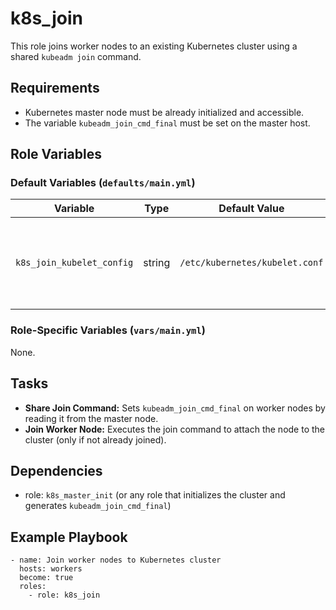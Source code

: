 k8s_join
=========

This role joins worker nodes to an existing Kubernetes cluster using a shared `kubeadm join` command.

Requirements
------------

- Kubernetes master node must be already initialized and accessible.
- The variable `kubeadm_join_cmd_final` must be set on the master host.

Role Variables
--------------
### Default Variables (`defaults/main.yml`)
| Variable                  | Type   | Default Value                        | Description                                |
|---------------------------|--------|--------------------------------------|--------------------------------------------|
| `k8s_join_kubelet_config` | string | `/etc/kubernetes/kubelet.conf`       | Path used to determine if the node is already joined to the cluster. |

### Role-Specific Variables (`vars/main.yml`)
None.

Tasks
------

- **Share Join Command:** Sets `kubeadm_join_cmd_final` on worker nodes by reading it from the master node.
- **Join Worker Node:** Executes the join command to attach the node to the cluster (only if not already joined).

Dependencies
------------

- role: `k8s_master_init` (or any role that initializes the cluster and generates `kubeadm_join_cmd_final`)

Example Playbook
----------------
```
- name: Join worker nodes to Kubernetes cluster
  hosts: workers
  become: true
  roles:
    - role: k8s_join
```
